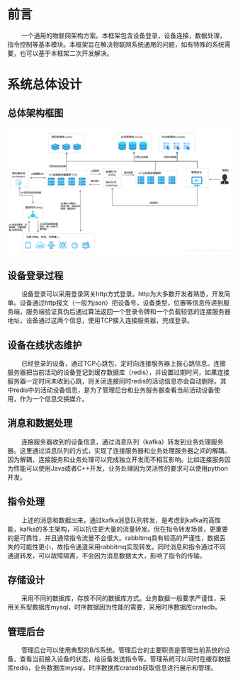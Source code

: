 
# 前言
        一个通用的物联网架构方案。本框架包含设备登录，设备连接，数据处理，指令控制等基本模块。本框架旨在解决物联网系统通用的问题，如有特殊的系统需要，也可以基于本框架二次开发解决。
        
# 系统总体设计

## 总体架构框图

![架构图](https://github.com/Darren1414/IoTPlatform/blob/master/architecture.png)

## 设备登录过程
        设备登录可以采用登录网关http方式登录。http为大多数开发者熟悉，开发简单。设备通过http报文（一般为json）把设备号，设备类型，位置等信息传递到服务端，服务端验证真伪后通过算法返回一个登录令牌和一个负载较低的连接服务器地址，设备通过这两个信息，使用TCP接入连接服务器，完成登录。

## 设备在线状态维护
        已经登录的设备，通过TCP心跳包，定时向连接服务器上报心跳信息。连接服务器把当前活动的设备登记到缓存数据库（redis），并设置过期时间，如果连接服务器一定时间未收到心跳，则关闭连接同时redis的活动信息亦会自动删除。其中redis中的活动设备信息，是为了管理后台和业务服务器查看当前活动设备使用，作为一个信息交换媒介。
        
## 消息和数据处理
        连接服务器收到的设备信息，通过消息队列（kafka）转发到业务处理服务器。这里通过消息队列的方式，实现了连接服务器和业务处理服务器之间的解耦。因为解耦，连接服务和业务处理可以完成独立开发而不相互影响。比如连接服务因为性能可以使用Java或者C++开发，业务处理因为灵活性的要求可以使用python开发。

## 指令处理
        上述的消息和数据出来，通过kafka消息队列转发，是考虑到kafka的高性能，kafka的多主架构，可以抗住更大量的流量转发。但在指令转发场景，更重要的是可靠性，并且通常指令流量不会很大。rabbitmq具有较高的严谨性，数据丢失的可能性更小，故指令通道采用rabbitmq实现转发。同时消息和指令通过不同通道转发，可以故障隔离，不会因为消息数据太大，影响了指令的传输。

## 存储设计
        采用不同的数据库，存放不同的数据库方式。业务数据一般要求严谨性，采用关系型数据库mysql，时序数据因为性能的需要，采用时序数据库cratedb。

## 管理后台
        管理后台可以使用典型的B/S系统。管理后台的主要职责是管理当前系统的设备，查看当前接入设备的状态，给设备发送指令等。管理系统可以同时在缓存数据库redis，业务数据库mysql，时序数据库cratedb获取信息进行展示和管理。
